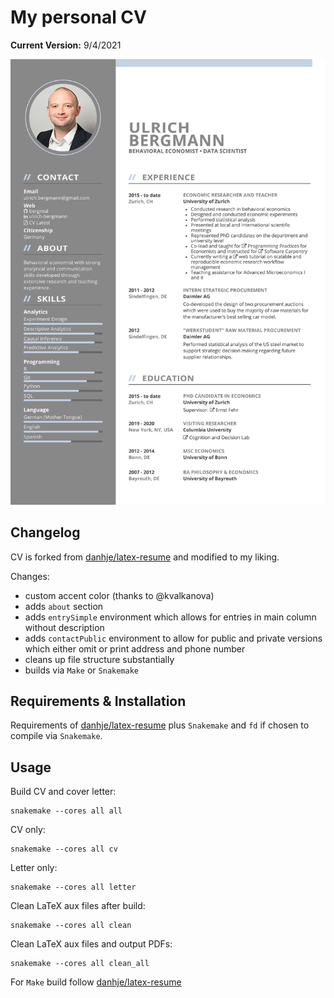 # My personal CV

**Current Version:** 9/4/2021

![My CV](cv.jpg)

## Changelog

CV is forked from [danhje/latex-resume](https://github.com/danhje/latex-resume) and modified to my liking.

Changes:

- custom accent color (thanks to @kvalkanova)
- adds `about` section
- adds `entrySimple` environment which allows for entries in main column without description
- adds `contactPublic` environment  to allow for public and private versions which either omit or print address and phone number
- cleans up file structure substantially
- builds via `Make` or `Snakemake`

## Requirements & Installation

Requirements of [danhje/latex-resume](https://github.com/danhje/latex-resume) plus `Snakemake` and `fd` if chosen to compile via `Snakemake`.

## Usage

Build CV and cover letter:

```
snakemake --cores all all
```

CV only:

```
snakemake --cores all cv
```

Letter only:

```
snakemake --cores all letter
```

Clean LaTeX aux files after build:

```
snakemake --cores all clean
```

Clean LaTeX aux files and output PDFs:

```
snakemake --cores all clean_all
```

For `Make` build follow [danhje/latex-resume](https://github.com/danhje/latex-resume)

